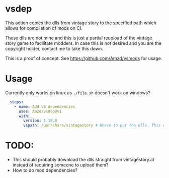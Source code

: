 # vsdep

This action copies the dlls from vintage story to the specified path which allows for compilation of mods on CI.

These dlls are not mine and this is just a partial reupload of the vintage story game to facilitate modders. In case this is not desired and you are the copyright holder, contact me to take this down.

This is a proof of concept. See https://github.com/Amzd/vsmods for usage.

# Usage

Currently only works on linux as `./file.sh` doesn't work on windows? 

```yaml
  steps:
    - name: Add VS dependencies
      uses: Amzd/vsdep@v1
      with:
        version: 1.18.8
        vspath: /usr/share/vintagestory # Where to put the dlls. This depends on what path you use in your csproj file
```

# TODO: 
- This should probably download the dlls straight from vintagestory.at instead of requiring someone to upload them?
- How to do mod dependencies?
